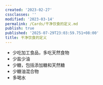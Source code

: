 ```yaml
---
created: '2023-02-27'
cssclasses: ''
modified: '2023-03-14'
permalink: /Cards/干净饮食的定义.md
publish: true
published: '2025-07-29T23:03:59.751+08:00'
title: 干净饮食的定义
---
```

- 少吃加工食品，多吃天然食物
- 少盐少油
- 少糖，包括添加糖和天然糖
- 少糖油混合物
- 多喝水